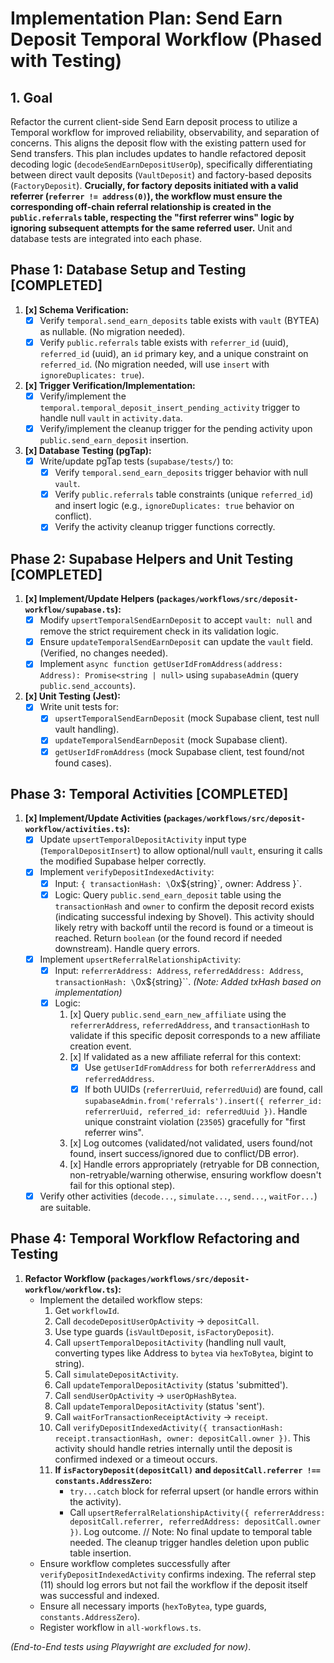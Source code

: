 # Implementation Plan: Send Earn Deposit Temporal Workflow (Phased with Testing)

## 1. Goal

Refactor the current client-side Send Earn deposit process to utilize a Temporal workflow for improved reliability, observability, and separation of concerns. This aligns the deposit flow with the existing pattern used for Send transfers. This plan includes updates to handle refactored deposit decoding logic (`decodeSendEarnDepositUserOp`), specifically differentiating between direct vault deposits (`VaultDeposit`) and factory-based deposits (`FactoryDeposit`). **Crucially, for factory deposits initiated with a valid referrer (`referrer != address(0)`), the workflow must ensure the corresponding off-chain referral relationship is created in the `public.referrals` table, respecting the "first referrer wins" logic by ignoring subsequent attempts for the same referred user.** Unit and database tests are integrated into each phase.

## Phase 1: Database Setup and Testing [COMPLETED]

1.  **[x] Schema Verification:**
    *   [x] Verify `temporal.send_earn_deposits` table exists with `vault` (BYTEA) as nullable. (No migration needed).
    *   [x] Verify `public.referrals` table exists with `referrer_id` (uuid), `referred_id` (uuid), an `id` primary key, and a unique constraint on `referred_id`. (No migration needed, will use `insert` with `ignoreDuplicates: true`).
2.  **[x] Trigger Verification/Implementation:**
    *   [x] Verify/implement the `temporal.temporal_deposit_insert_pending_activity` trigger to handle null `vault` in `activity.data`.
    *   [x] Verify/implement the cleanup trigger for the pending activity upon `public.send_earn_deposit` insertion.
3.  **[x] Database Testing (pgTap):**
    *   [x] Write/update pgTap tests (`supabase/tests/`) to:
        *   [x] Verify `temporal.send_earn_deposits` trigger behavior with null `vault`.
        *   [x] Verify `public.referrals` table constraints (unique `referred_id`) and insert logic (e.g., `ignoreDuplicates: true` behavior on conflict).
        *   [x] Verify the activity cleanup trigger functions correctly.

## Phase 2: Supabase Helpers and Unit Testing [COMPLETED]

1.  **[x] Implement/Update Helpers (`packages/workflows/src/deposit-workflow/supabase.ts`):**
    *   [x] Modify `upsertTemporalSendEarnDeposit` to accept `vault: null` and remove the strict requirement check in its validation logic.
    *   [x] Ensure `updateTemporalSendEarnDeposit` can update the `vault` field. (Verified, no changes needed).
    *   [x] Implement `async function getUserIdFromAddress(address: Address): Promise<string | null>` using `supabaseAdmin` (query `public.send_accounts`).
2.  **[x] Unit Testing (Jest):**
    *   [x] Write unit tests for:
        *   [x] `upsertTemporalSendEarnDeposit` (mock Supabase client, test null vault handling).
        *   [x] `updateTemporalSendEarnDeposit` (mock Supabase client).
        *   [x] `getUserIdFromAddress` (mock Supabase client, test found/not found cases).

## Phase 3: Temporal Activities [COMPLETED]

1.  **[x] Implement/Update Activities (`packages/workflows/src/deposit-workflow/activities.ts`):**
    *   [x] Update `upsertTemporalDepositActivity` input type (`TemporalDepositInsert`) to allow optional/null `vault`, ensuring it calls the modified Supabase helper correctly.
    *   [x] Implement `verifyDepositIndexedActivity`:
        *   [x] Input: `{ transactionHash: \`0x\${string}\`, owner: Address }`.
        *   [x] Logic: Query `public.send_earn_deposit` table using the `transactionHash` and `owner` to confirm the deposit record exists (indicating successful indexing by Shovel). This activity should likely retry with backoff until the record is found or a timeout is reached. Return `boolean` (or the found record if needed downstream). Handle query errors.
    *   [x] Implement `upsertReferralRelationshipActivity`:
        *   [x] Input: `referrerAddress: Address`, `referredAddress: Address`, `transactionHash: \`0x\${string}\``. *(Note: Added txHash based on implementation)*
        *   [x] Logic:
            1.  [x] Query `public.send_earn_new_affiliate` using the `referrerAddress`, `referredAddress`, and `transactionHash` to validate if this specific deposit corresponds to a new affiliate creation event.
            2.  [x] If validated as a new affiliate referral for this context:
                *   [x] Use `getUserIdFromAddress` for both `referrerAddress` and `referredAddress`.
                *   [x] If both UUIDs (`referrerUuid`, `referredUuid`) are found, call `supabaseAdmin.from('referrals').insert({ referrer_id: referrerUuid, referred_id: referredUuid })`. Handle unique constraint violation (`23505`) gracefully for "first referrer wins".
            3.  [x] Log outcomes (validated/not validated, users found/not found, insert success/ignored due to conflict/DB error).
            4.  [x] Handle errors appropriately (retryable for DB connection, non-retryable/warning otherwise, ensuring workflow doesn't fail for this optional step).
    *   [x] Verify other activities (`decode...`, `simulate...`, `send...`, `waitFor...`) are suitable.

## Phase 4: Temporal Workflow Refactoring and Testing

1.  **Refactor Workflow (`packages/workflows/src/deposit-workflow/workflow.ts`):**
    *   Implement the detailed workflow steps:
        1.  Get `workflowId`.
        2.  Call `decodeDepositUserOpActivity` -> `depositCall`.
        3.  Use type guards (`isVaultDeposit`, `isFactoryDeposit`).
        4.  Call `upsertTemporalDepositActivity` (handling null vault, converting types like Address to `bytea` via `hexToBytea`, bigint to string).
        5.  Call `simulateDepositActivity`.
        6.  Call `updateTemporalDepositActivity` (status 'submitted').
        7.  Call `sendUserOpActivity` -> `userOpHashBytea`.
        8.  Call `updateTemporalDepositActivity` (status 'sent').
        9.  Call `waitForTransactionReceiptActivity` -> `receipt`.
        10. Call `verifyDepositIndexedActivity({ transactionHash: receipt.transactionHash, owner: depositCall.owner })`. This activity should handle retries internally until the deposit is confirmed indexed or a timeout occurs.
        11. **If `isFactoryDeposit(depositCall)` and `depositCall.referrer !== constants.AddressZero`:**
            *   `try...catch` block for referral upsert (or handle errors within the activity).
            *   Call `upsertReferralRelationshipActivity({ referrerAddress: depositCall.referrer, referredAddress: depositCall.owner })`. Log outcome.
        // Note: No final update to temporal table needed. The cleanup trigger handles deletion upon public table insertion.
    *   Ensure workflow completes successfully after `verifyDepositIndexedActivity` confirms indexing. The referral step (11) should log errors but not fail the workflow if the deposit itself was successful and indexed.
    *   Ensure all necessary imports (`hexToBytea`, type guards, `constants.AddressZero`).
    *   Register workflow in `all-workflows.ts`.

*(End-to-End tests using Playwright are excluded for now)*.
